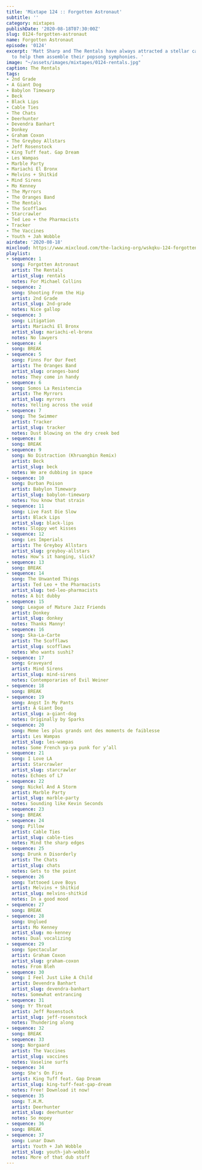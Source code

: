 ```yaml
---
title: 'Mixtape 124 :: Forgotten Astronaut'
subtitle: ''
category: mixtapes
publishDate: '2020-08-18T07:30:00Z'
slug: 0124-forgotten-astronaut
name: Forgotten Astronaut
episode: '0124'
excerpt: 'Matt Sharp and The Rentals have always attracted a stellar cast of musicians
  to help them assemble their popsong symphonies. '
image: "~/assets/images/mixtapes/0124-rentals.jpg"
caption: The Rentals
tags:
- 2nd Grade
- A Giant Dog
- Babylon Timewarp
- Beck
- Black Lips
- Cable Ties
- The Chats
- Deerhunter
- Devendra Banhart
- Donkey
- Graham Coxon
- The Greyboy Allstars
- Jeff Rosenstock
- King Tuff feat. Gap Dream
- Les Wampas
- Marble Party
- Mariachi El Bronx
- Melvins + Shitkid
- Mind Sirens
- Mo Kenney
- The Myrrors
- The Oranges Band
- The Rentals
- The Scofflaws
- Starcrawler
- Ted Leo + the Pharmacists
- Tracker
- The Vaccines
- Youth + Jah Wobble
airdate: '2020-08-18'
mixcloud: https://www.mixcloud.com/the-lacking-org/wskqku-124-forgotten-astronaut/
playlist:
- sequence: 1
  song: Forgotten Astronaut
  artist: The Rentals
  artist_slug: rentals
  notes: For Michael Collins
- sequence: 2
  song: Shooting From the Hip
  artist: 2nd Grade
  artist_slug: 2nd-grade
  notes: Nice gallop
- sequence: 3
  song: Litigation
  artist: Mariachi El Bronx
  artist_slug: mariachi-el-bronx
  notes: No lawyers
- sequence: 4
  song: BREAK
- sequence: 5
  song: Finns For Our Feet
  artist: The Oranges Band
  artist_slug: oranges-band
  notes: They come in handy
- sequence: 6
  song: Somos La Resistencia
  artist: The Myrrors
  artist_slug: myrrors
  notes: Yelling across the void
- sequence: 7
  song: The Swimmer
  artist: Tracker
  artist_slug: tracker
  notes: Dust blowing on the dry creek bed
- sequence: 8
  song: BREAK
- sequence: 9
  song: No Distraction (Khruangbin Remix)
  artist: Beck
  artist_slug: beck
  notes: We are dubbing in space
- sequence: 10
  song: Durban Poison
  artist: Babylon Timewarp
  artist_slug: babylon-timewarp
  notes: You know that strain
- sequence: 11
  song: Live Fast Die Slow
  artist: Black Lips
  artist_slug: black-lips
  notes: Sloppy wet kisses
- sequence: 12
  song: Les Imperials
  artist: The Greyboy Allstars
  artist_slug: greyboy-allstars
  notes: How’s it hanging, slick?
- sequence: 13
  song: BREAK
- sequence: 14
  song: The Unwanted Things
  artist: Ted Leo + the Pharmacists
  artist_slug: ted-leo-pharmacists
  notes: A bit dubby
- sequence: 15
  song: League of Mature Jazz Friends
  artist: Donkey
  artist_slug: donkey
  notes: Thanks Manny!
- sequence: 16
  song: Ska-La-Carte
  artist: The Scofflaws
  artist_slug: scofflaws
  notes: Who wants sushi?
- sequence: 17
  song: Graveyard
  artist: Mind Sirens
  artist_slug: mind-sirens
  notes: Contemporaries of Evil Weiner
- sequence: 18
  song: BREAK
- sequence: 19
  song: Angst In My Pants
  artist: A Giant Dog
  artist_slug: a-giant-dog
  notes: Originally by Sparks
- sequence: 20
  song: Meme les plus grands ont des moments de faiblesse
  artist: Les Wampas
  artist_slug: les-wampas
  notes: Some French ya-ya punk for y’all
- sequence: 21
  song: I Love LA
  artist: Starcrawler
  artist_slug: starcrawler
  notes: Echoes of L7
- sequence: 22
  song: Nickel And A Storm
  artist: Marble Party
  artist_slug: marble-party
  notes: Sounding like Kevin Seconds
- sequence: 23
  song: BREAK
- sequence: 24
  song: Pillow
  artist: Cable Ties
  artist_slug: cable-ties
  notes: Mind the sharp edges
- sequence: 25
  song: Drunk n Disorderly
  artist: The Chats
  artist_slug: chats
  notes: Gets to the point
- sequence: 26
  song: Tattooed Love Boys
  artist: Melvins + Shitkid
  artist_slug: melvins-shitkid
  notes: In a good mood
- sequence: 27
  song: BREAK
- sequence: 28
  song: Unglued
  artist: Mo Kenney
  artist_slug: mo-kenney
  notes: Dual vocalizing
- sequence: 29
  song: Spectacular
  artist: Graham Coxon
  artist_slug: graham-coxon
  notes: From Bleh
- sequence: 30
  song: I Feel Just Like A Child
  artist: Devendra Banhart
  artist_slug: devendra-banhart
  notes: Somewhat entrancing
- sequence: 31
  song: Yr Throat
  artist: Jeff Rosenstock
  artist_slug: jeff-rosenstock
  notes: Thundering along
- sequence: 32
  song: BREAK
- sequence: 33
  song: Norgaard
  artist: The Vaccines
  artist_slug: vaccines
  notes: Vaseline surfs
- sequence: 34
  song: She's On Fire
  artist: King Tuff feat. Gap Dream
  artist_slug: king-tuff-feat-gap-dream
  notes: Free! Download it now!
- sequence: 35
  song: T.H.M.
  artist: Deerhunter
  artist_slug: deerhunter
  notes: So mopey
- sequence: 36
  song: BREAK
- sequence: 37
  song: Lunar Dawn
  artist: Youth + Jah Wobble
  artist_slug: youth-jah-wobble
  notes: More of that dub stuff
---
```


